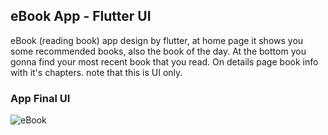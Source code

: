 ## eBook App - Flutter UI   

<!-- **Packages we are using:** 

- flutter_svg: [link](https://pub.dev/packages/flutter_svg) -->

<!-- **Fonts**

- Poppins [link](https://fonts.google.com/specimen/Poppins) -->

eBook (reading book) app design by flutter, at home page it shows you some recommended books, also the book of the day. At the bottom you gonna find your most recent book that you read. On details page book info with it's chapters. note that this is UI only.

### App Final UI
![eBook](https://user-images.githubusercontent.com/36065206/147878244-3a1f9f22-c69e-4375-879a-b5dc3747d022.png)
